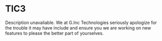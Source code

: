# TIC3
Description unavaliable. We at G.Inc Technologies seriously apologize for the trouble it may have include and ensure you we are working on new features to please the better part of yourselves.
